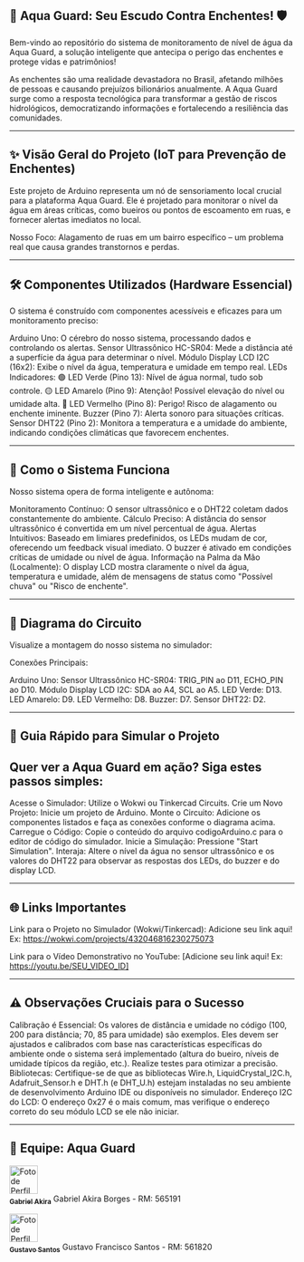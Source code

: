 ## 🌊 Aqua Guard: Seu Escudo Contra Enchentes! 🛡️


Bem-vindo ao repositório do sistema de monitoramento de nível de água da Aqua Guard, a solução inteligente que antecipa o perigo das enchentes e protege vidas e patrimônios! 

As enchentes são uma realidade devastadora no Brasil, afetando milhões de pessoas e causando prejuízos bilionários anualmente. A Aqua Guard surge como a resposta tecnológica para transformar a gestão de riscos hidrológicos, democratizando informações e fortalecendo a resiliência das comunidades.

---

## ✨ Visão Geral do Projeto (IoT para Prevenção de Enchentes)
Este projeto de Arduino representa um nó de sensoriamento local crucial para a plataforma Aqua Guard. Ele é projetado para monitorar o nível da água em áreas críticas, como bueiros ou pontos de escoamento em ruas, e fornecer alertas imediatos no local.

Nosso Foco: Alagamento de ruas em um bairro específico – um problema real que causa grandes transtornos e perdas. 

---

## 🛠️ Componentes Utilizados (Hardware Essencial)


O sistema é construído com componentes acessíveis e eficazes para um monitoramento preciso:

Arduino Uno: O cérebro do nosso sistema, processando dados e controlando os alertas.
Sensor Ultrassônico HC-SR04: Mede a distância até a superfície da água para determinar o nível.
Módulo Display LCD I2C (16x2): Exibe o nível da água, temperatura e umidade em tempo real.
LEDs Indicadores:
🟢 LED Verde (Pino 13): Nível de água normal, tudo sob controle.
🟡 LED Amarelo (Pino 9): Atenção! Possível elevação do nível ou umidade alta.
🔴 LED Vermelho (Pino 8): Perigo! Risco de alagamento ou enchente iminente.
Buzzer (Pino 7): Alerta sonoro para situações críticas.
Sensor DHT22 (Pino 2): Monitora a temperatura e a umidade do ambiente, indicando condições climáticas que favorecem enchentes.

---

## 🧠 Como o Sistema Funciona


Nosso sistema opera de forma inteligente e autônoma:

Monitoramento Contínuo: O sensor ultrassônico e o DHT22 coletam dados constantemente do ambiente.
Cálculo Preciso: A distância do sensor ultrassônico é convertida em um nível percentual de água.
Alertas Intuitivos: Baseado em limiares predefinidos, os LEDs mudam de cor, oferecendo um feedback visual imediato. O buzzer é ativado em condições críticas de umidade ou nível de água.
Informação na Palma da Mão (Localmente): O display LCD mostra claramente o nível da água, temperatura e umidade, além de mensagens de status como "Possível chuva" ou "Risco de enchente".

---

## 🔌 Diagrama do Circuito

Visualize a montagem do nosso sistema no simulador:

Conexões Principais:

Arduino Uno:
Sensor Ultrassônico HC-SR04: TRIG_PIN ao D11, ECHO_PIN ao D10.
Módulo Display LCD I2C: SDA ao A4, SCL ao A5.
LED Verde: D13.
LED Amarelo: D9.
LED Vermelho: D8.
Buzzer: D7.
Sensor DHT22: D2.

---

## 🚀 Guia Rápido para Simular o Projeto
## Quer ver a Aqua Guard em ação? Siga estes passos simples:

Acesse o Simulador: Utilize o Wokwi ou Tinkercad Circuits.
Crie um Novo Projeto: Inicie um projeto de Arduino.
Monte o Circuito: Adicione os componentes listados e faça as conexões conforme o diagrama acima.
Carregue o Código: Copie o conteúdo do arquivo codigoArduino.c para o editor de código do simulador.
Inicie a Simulação: Pressione "Start Simulation".
Interaja: Altere o nível da água no sensor ultrassônico e os valores do DHT22 para observar as respostas dos LEDs, do buzzer e do display LCD.

---

## 🌐 Links Importantes

Link para o Projeto no Simulador (Wokwi/Tinkercad): Adicione seu link aqui! Ex: https://wokwi.com/projects/432046816230275073

Link para o Vídeo Demonstrativo no YouTube: [Adicione seu link aqui! Ex: https://youtu.be/SEU_VIDEO_ID]

---

## ⚠️ Observações Cruciais para o Sucesso

Calibração é Essencial: Os valores de distância e umidade no código (100, 200 para distância; 70, 85 para umidade) são exemplos. Eles devem ser ajustados e calibrados com base nas características específicas do ambiente onde o sistema será implementado (altura do bueiro, níveis de umidade típicos da região, etc.). Realize testes para otimizar a precisão.
Bibliotecas: Certifique-se de que as bibliotecas Wire.h, LiquidCrystal_I2C.h, Adafruit_Sensor.h e DHT.h (e DHT_U.h) estejam instaladas no seu ambiente de desenvolvimento Arduino IDE ou disponíveis no simulador.
Endereço I2C do LCD: O endereço 0x27 é o mais comum, mas verifique o endereço correto do seu módulo LCD se ele não iniciar.

---

## 🤝 Equipe: Aqua Guard

[<img src="https://avatars.githubusercontent.com/u/203848085?v=4" width="50px;" alt="Foto de Perfil do GitHub de Gabriel Akira"/><br /><sub>**Gabriel Akira**</sub>](https://github.com/Gakira06)
Gabriel Akira Borges - RM: 565191

[<img src="https://avatars.githubusercontent.com/u/205759608?v=4" width="50px;" alt="Foto de Perfil do GitHub de Gustavo Santos"/><br /><sub>**Gustavo Santos**</sub>](https://github.com/gugasantos24)
Gustavo Francisco Santos - RM: 561820
